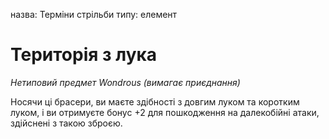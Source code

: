 назва: Терміни стрільби типу: елемент

# Територія з лука
_Нетиповий предмет Wondrous (вимагає приєднання)_

Носячи ці брасери, ви маєте здібності з довгим луком та коротким луком, і ви отримуєте бонус +2 для пошкодження на далекобійні атаки, здійснені з такою зброєю. 